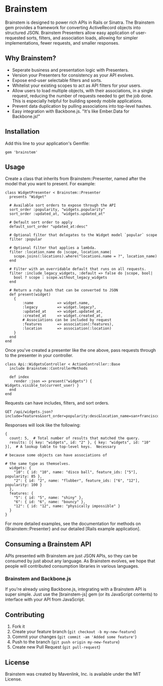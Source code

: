 # Brainstem

Brainstem is designed to power rich APIs in Rails or Sinatra. The Brainstem gem provides a framework for converting
ActiveRecord objects into structured JSON. Brainstem Presenters allow easy application of user-requested sorts, filters,
and association loads, allowing for simpler implementations, fewer requests, and smaller responses.

## Why Brainstem?

* Seperate business and presentation logic with Presenters.
* Version your Presenters for consistency as your API evolves.
* Expose end-user selectable filters and sorts.
* Whitelist your existing scopes to act as API filters for your users.
* Allow users to load multiple objects, with their associations, in a single request, reducing the number of requests needed to get the job done.  This is especially helpful for building speedy mobile applications.
* Prevent data duplication by pulling associations into top-level hashes.
* Easy integration with Backbone.js.  "It's like Ember.Data for Backbone.js!"

## Installation

Add this line to your application's Gemfile:

    gem 'brainstem'

## Usage

Create a class that inherits from Brainstem::Presenter, named after the model that you want to present. For example:

    class WidgetPresenter < Brainstem::Presenter
      presents "Widget"

      # Available sort orders to expose through the API
      sort_order :popularity, "widgets.popularity"
      sort_order :updated_at, "widgets.updated_at"

      # Default sort order to apply
      default_sort_order "updated_at:desc"

      # Optional filter that delegates to the Widget model `popular` scope
      filter :popular

      # Optional filter that applies a lambda.
      filter :location_name do |scope, location_name|
        scope.joins(:locations).where("locations.name = ?", location_name)
      end

      # Filter with an overridable default that runs on all requests.
      filter :include_legacy_widgets, :default => false do |scope, bool|
        bool ? scope : scope.without_legacy_widgets
      end

      # Return a ruby hash that can be converted to JSON
      def present(widget)
        {
            :name           => widget.name,
            :legacy         => widget.legacy?,
            :updated_at     => widget.updated_at,
            :created_at     => widget.created_at,
            # Associations can be included by request
            :features       => association(:features),
            :location       => association(:location)
        }
      end
    end

Once you've created a presenter like the one above, pass requests through to the presenter in your controller.

    class Api::WidgetsController < ActionController::Base
      include Brainstem::ControllerMethods

      def index
        render :json => present("widgets") { Widgets.visible_to(current_user) }
      end
    end

Requests can have includes, filters, and sort orders.

    GET /api/widgets.json?include=features&sort_order=popularity:desc&location_name=san+francisco

Responses will look like the following:

    {
      count: 5,  # Total number of results that matched the query.
      results: [{ key: "widgets", id: "2" }, { key: "widgets", id: "10" }],  # A lookup table to top-level keys.  Necessary
                                                                             # because some objects can have associations of
                                                                             # the same type as themselves.
      widgets: {
        "10": { id: "10", name: "disco ball", feature_ids: ["5"], popularity: 85 },
        "2": { id: "2", name: "flubber", feature_ids: ["6", "12"], popularity: 100 }
      },
      features: {
        "5": { id: "5", name: "shiny" },
        "6": { id: "6", name: "bouncy" },
        "12": { id: "12", name: "physically impossible" }
      }
    }

For more detailed examples, see the documentation for methods on {Brainstem::Presenter} and our detailed [Rails example application].

## Consuming a Brainstem API

APIs presented with Brainstem are just JSON APIs, so they can be consumed by just about any language.  As Brainstem evolves, we hope that
people will contributed consumption libraries in various languages.

### Brainstem and Backbone.js

If you're already using Backbone.js, integrating with a Brainstem API is super simple.  Just use the [brainstem-js] gem (or its JavaScript contents)
to interface with your API from JavaScript.

## Contributing

1. Fork it
2. Create your feature branch (`git checkout -b my-new-feature`)
3. Commit your changes (`git commit -am 'Added some feature'`)
4. Push to the branch (`git push origin my-new-feature`)
5. Create new Pull Request (`git pull-request`)

## License

Brainstem was created by Mavenlink, Inc. is available under the MIT License.
